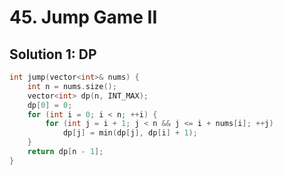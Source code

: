 # 45. Jump Game II

## Solution 1: DP

```cpp
int jump(vector<int>& nums) {
    int n = nums.size();
    vector<int> dp(n, INT_MAX);
    dp[0] = 0;
    for (int i = 0; i < n; ++i) {
        for (int j = i + 1; j < n && j <= i + nums[i]; ++j)
            dp[j] = min(dp[j], dp[i] + 1);
    }
    return dp[n - 1];
}
```
